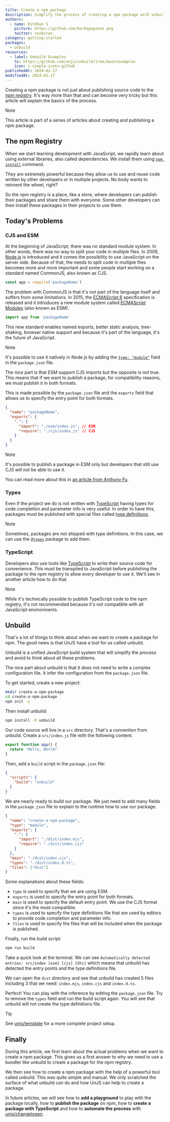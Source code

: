 ```yaml
---
title: Create a npm package
description: Simplify the process of creating a npm package with unbuild.
authors:
  - name: Estéban S
    picture: https://github.com/barbapapazes.png
    twitter: soubiran_
category: getting-started
packages:
  - unbuild
resources:
  - label: Unbuild Examples
    to: https://github.com/unjs/unbuild/tree/main/examples
    icon: i-simple-icons-github
publishedAt: 2024-02-17
modifiedAt: 2024-02-17
---
```


Creating a npm package is not just about publishing source code to the [npm registry](https://www.npmjs.com/). It's way more than that and can become very tricky but this article will explain the basics of the process.

> [!NOTE]
> This article is part of a series of articles about creating and publishing a npm package.

## The npm Registry

When we start learning development with JavaScript, we rapidly learn about using external libraries, also called dependencies. We install them using [`npm install`](https://docs.npmjs.com/cli/commands/npm-install) command.

They are extremely powerful because they allow us to use and reuse code written by other developers or in multiple projects. No body wants to reinvent the wheel, right?

So the npm registry is a place, like a store, where developers can publish their packages and share them with everyone. Some other developers can then install these packages in their projects to use them.

## Today's Problems

### CJS and ESM

At the beginning of JavaScript, there was no standard module system. In other words, there was no way to split your code in multiple files. In 2009, [Node.js](https://nodejs.org/) is introduced and it comes the possibility to use JavaScript on the server side. Because of that, the needs to split code in multiple files becomes more and more important and some people start working on a standard named CommonJS, also known as CJS.

```js [CJS]
const app = require('packageName')
```

The problem with CommonJS is that it's not part of the language itself and suffers from some limitations. In 2015, the [ECMAScript 6](https://www.ecma-international.org/ecma-262/6.0/) specification is released and it introduces a new module system called [ECMAScript Modules](https://developer.mozilla.org/en-US/docs/Web/JavaScript/Guide/Modules) (also known as ESM).

```js [ESM]
import app from 'packageName'
```

This new standard enables named exports, better static analysis, tree-shaking, browser native support and because it's part of the language, it's the future of JavaScript.

> [!NOTE]
> It's possible to use it natively in Node.js by adding the [`type: "module"`](https://nodejs.org/api/packages.html#packagejson-and-file-extensions) field in the `package.json` file.

The nice part is that ESM support CJS imports but the opposite is not true. This means that if we want to publish a package, for compatibility reasons, we must publish it in both formats.

This is made possible by the `package.json` file and the `exports` field that allows us to specify the entry point for both formats.

```json [package.json]
{
  "name": "packageName",
  "exports": {
    ".": {
      "import": "./esm/index.js", // ESM
      "require": "./cjs/index.js" // CJS
    }
  }
}
```

> [!NOTE]
> It's possible to publish a package in ESM only but developers that still use CJS will not be able to use it.

You can read more about this in [an article from Anthony Fu](https://antfu.me/posts/publish-esm-and-cjs).

### Types

Even if the project we do is not written with [TypeScript](https://www.typescriptlang.org/) having types for code completion and parameter info is very useful. In order to have this, packages must be published with special files called [type definitions](https://www.typescriptlang.org/docs/handbook/2/type-declarations.html).

> [!NOTE]
> Sometimes, packages are not shipped with type definitions. In this case, we can use the [`@types`](https://github.com/DefinitelyTyped/DefinitelyTyped) package to add them.

### TypeScript

Developers also use tools like [TypeScript](https://www.typescriptlang.org/) to write their source code for convenience. This must be transpiled to JavaScript before publishing the package to the npm registry to allow every developer to use it. We'll see in another article how to do that.

> [!NOTE]
> While it's technically possible to publish TypeScript code to the npm registry, it's not recommended because it's not compatible with all JavaScript environments.

## Unbuild

That's a lot of things to think about when we want to create a package for npm. The good news is that UnJS have a tool for us called unbuild.

Unbuild is a unified JavaScript build system that will simplify the process and avoid to think about all these problems.

The nice part about unbuild is that it does not need to write a complex configuration file. It infer the configuration from the `package.json` file.

To get started, create a new project:

```sh
mkdir create-a-npm-package
cd create-a-npm-package
npm init -y
```

Then install unbuild:

```sh
npm install -D unbuild
```

Our code source will live in a `src` directory. That's a convention from unbuild. Create a `src/index.js` file with the following content:

```js [src/index.js]
export function app() {
  return 'Hello, World!'
}
```

Then, add a `build` script in the `package.json` file:

```json [package.json]
{
  "scripts": {
    "build": "unbuild"
  }
}
```

We are nearly ready to build our package. We just need to add many fields in the `package.json` file to explain to the runtime how to use our package.

```json [package.json]
{
  "name": "create-a-npm-package",
  "type": "module",
  "exports": {
    ".": {
      "import": "./dist/index.mjs",
      "require": "./dist/index.cjs"
    }
  },
  "main": "./dist/index.cjs",
  "types": "./dist/index.d.ts",
  "files": ["dist"]
}
```

Some explanations about these fields:

- `type` is used to specify that we are using ESM.
- `exports` is used to specify the entry point for both formats.
- `main` is used to specify the default entry point. We use the CJS format since it's the most compatible.
- `types` is used to specify the type definitions file that are used by editors to provide code completion and parameter info.
- `files` is used to specify the files that will be included when the package is published.

Finally, run the build script:

```sh
npm run build
```

Take a quick look at the terminal. We can see `Automatically detected entries: src/index [esm] [cjs] [dts]` which means that unbuild has detected the entry points and the type definitions file.

We can open the `dist` directory and see that unbuild has created 5 files including 3 that we need: `index.mjs`, `index.cjs` and `index.d.ts`.

Perfect! You can play with the inference by editing the `package.json` file. Try to remove the `types` field and run the build script again. You will see that unbuild will not create the type definitions file.

> [!TIP]
> See [unjs/template](https://github.com/unjs/template) for a more complete project setup.

## Finally

During this article, we first learn about the actual problems when we want to create a npm package. This gives us a first answer to why we need to use a bundler like unbuild to create a package for the npm registry.

We then see how to create a npm package with the help of a powerful tool called unbuild. This was quite simple and manual. We only scratched the surface of what unbuild can do and how UnJS can help to create a package.

In future articles, we will see how to **add a playground** to play with the package locally, how to **publish the package** on npm, how to **create a package with TypeScript** and how to **automate the process** with [unjs/changelogen](https://changelogen.unjs.io/).
